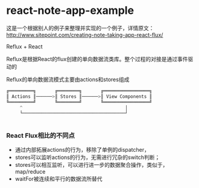 # react-note-app-example

这是一个根据别人的例子来整理并实现的一个例子，详情原文：http://www.sitepoint.com/creating-note-taking-app-react-flux/

Reflux + React  

Reflux是根据React的flux创建的单向数据流类库。整个过程的对接是通过事件驱动的

Reflux的单向数据流模式主要由actions和stores组成
```javascript 
╔═════════╗       ╔════════╗       ╔═════════════════╗
║ Actions ║──────>║ Stores ║──────>║ View Components ║
╚═════════╝       ╚════════╝       ╚═════════════════╝
     ^                                      │
     └──────────────────────────────────────┘
     
```
     
### React Flux相比的不同点

* 通过内部拓展actions的行为，移除了单例的dispatcher，
* stores可以监听actions的行为，无需进行冗杂的switch判断；
* stores可以相互监听，可以进行进一步的数据聚合操作，类似于，map/reduce
* waitFor被连续和平行的数据流所替代


